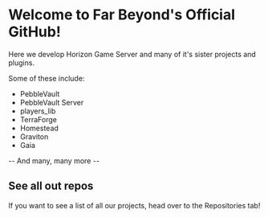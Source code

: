 # Welcome to Far Beyond's Official GitHub!

Here we develop Horizon Game Server  and many of it's sister projects and plugins.

Some of these include:

- PebbleVault
- PebbleVault Server
- players_lib
- TerraForge
- Homestead
- Graviton
- Gaia

-- And many, many more --

  ## See all out repos
  If you want to see a list of all our projects, head over to the Repositories tab!
